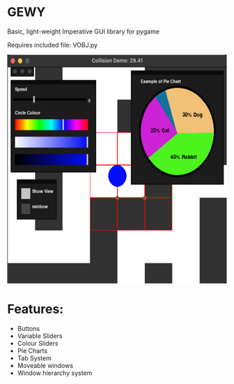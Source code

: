 # GEWY
Basic, light-weight Imperative GUI library for pygame

Requires included file: VOBJ.py

<img src="GEWY_demo_image.png" width="600" height="525">

# Features:
 - Buttons
 - Variable Sliders
 - Colour Sliders
 - Pie Charts
 - Tab System
 - Moveable windows
 - Window hierarchy system
